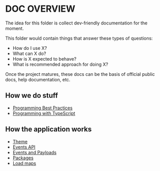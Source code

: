 # DOC OVERVIEW

The idea for this folder is collect dev-friendly documentation for the moment.

This folder would contain things that answer these types of questions:

- How do I use X?
- What can X do?
- How is X expected to behave?
- What is recommended approach for doing X?

Once the project matures, these docs can be the basis of official public docs, help documentation, etc.

## How we do stuff

- [Programming Best Practices](./programming/best-practices.md)
- [Programming with TypeScript](./programming/using-type.md)

## How the application works

- [Theme](./app/ui/theming.md)
- [Events API](./app/event/events-api.md)
- [Events and Payloads](./app/event/event-payloads.md)
- [Packages](./app/packages.md)
- [Load maps](./app/loading-maps.md)